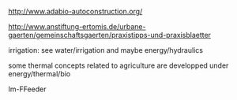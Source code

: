 http://www.adabio-autoconstruction.org/



http://www.anstiftung-ertomis.de/urbane-gaerten/gemeinschaftsgaerten/praxistipps-und-praxisblaetter




irrigation: see water/irrigation and maybe energy/hydraulics

some thermal concepts related to agriculture are developped under energy/thermal/bio


Im-FFeeder